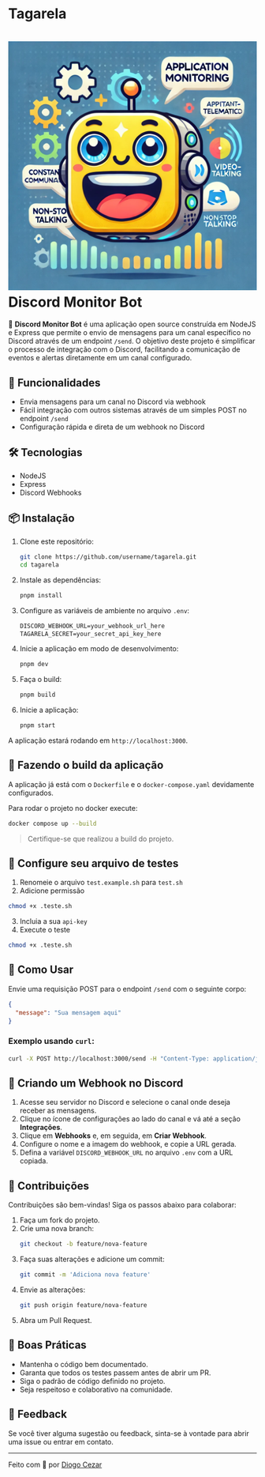 # Tagarela

# ![Bot Avatar](assets/tagarela.jpeg) Discord Monitor Bot

🚀 **Discord Monitor Bot** é uma aplicação open source construída em NodeJS e Express que permite o envio de mensagens para um canal específico no Discord através de um endpoint `/send`. O objetivo deste projeto é simplificar o processo de integração com o Discord, facilitando a comunicação de eventos e alertas diretamente em um canal configurado.

## 📜 Funcionalidades

- Envia mensagens para um canal no Discord via webhook
- Fácil integração com outros sistemas através de um simples POST no endpoint `/send`
- Configuração rápida e direta de um webhook no Discord

## 🛠️ Tecnologias

- NodeJS
- Express
- Discord Webhooks

## 📦 Instalação

1. Clone este repositório:

   ```bash
   git clone https://github.com/username/tagarela.git
   cd tagarela
   ```

2. Instale as dependências:

   ```bash
   pnpm install
   ```

3. Configure as variáveis de ambiente no arquivo `.env`:

   ```env
   DISCORD_WEBHOOK_URL=your_webhook_url_here
   TAGARELA_SECRET=your_secret_api_key_here
   ```

4. Inicie a aplicação em modo de desenvolvimento:

   ```bash
   pnpm dev
   ```

5. Faça o build:

   ```bash
   pnpm build
   ```

6. Inicie a aplicação:

   ```bash
   pnpm start
   ```

A aplicação estará rodando em `http://localhost:3000`.

## 🚀 Fazendo o build da aplicação

A aplicação já está com o `Dockerfile` e o `docker-compose.yaml` devidamente configurados.

Para rodar o projeto no docker execute:

```bash
docker compose up --build
```

> Certifique-se que realizou a build do projeto.

## 🤖 Configure seu arquivo de testes

1. Renomeie o arquivo `test.example.sh` para `test.sh`
2. Adicione permissão

```bash
chmod +x .teste.sh
```

3. Incluia a sua `api-key`
4. Execute o teste

```bash
chmod +x .teste.sh
```

## 🚀 Como Usar

Envie uma requisição POST para o endpoint `/send` com o seguinte corpo:

```json
{
  "message": "Sua mensagem aqui"
}
```

### Exemplo usando `curl`:

```bash
curl -X POST http://localhost:3000/send -H "Content-Type: application/json" -H "api-key: XXX" -d '{"message": "Hello Discord!"}'
```

## 🔗 Criando um Webhook no Discord

1. Acesse seu servidor no Discord e selecione o canal onde deseja receber as mensagens.
2. Clique no ícone de configurações ao lado do canal e vá até a seção **Integrações**.
3. Clique em **Webhooks** e, em seguida, em **Criar Webhook**.
4. Configure o nome e a imagem do webhook, e copie a URL gerada.
5. Defina a variável `DISCORD_WEBHOOK_URL` no arquivo `.env` com a URL copiada.

## 🙌 Contribuições

Contribuições são bem-vindas! Siga os passos abaixo para colaborar:

1. Faça um fork do projeto.
2. Crie uma nova branch:
   ```bash
   git checkout -b feature/nova-feature
   ```
3. Faça suas alterações e adicione um commit:
   ```bash
   git commit -m 'Adiciona nova feature'
   ```
4. Envie as alterações:
   ```bash
   git push origin feature/nova-feature
   ```
5. Abra um Pull Request.

## 📝 Boas Práticas

- Mantenha o código bem documentado.
- Garanta que todos os testes passem antes de abrir um PR.
- Siga o padrão de código definido no projeto.
- Seja respeitoso e colaborativo na comunidade.

## 💬 Feedback

Se você tiver alguma sugestão ou feedback, sinta-se à vontade para abrir uma issue ou entrar em contato.

---

Feito com 💙 por [Diogo Cezar](https://github.com/diogocezar)

